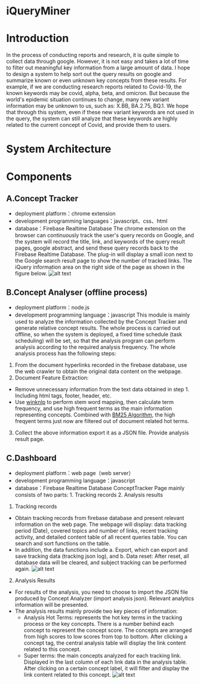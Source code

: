 # iQueryMiner

# Introduction
In the process of conducting reports and research, it is quite simple to collect data through google. However, it is not easy and takes a lot of time to filter out meaningful key information from a large amount of data.
I hope to design a system to help sort out the query results on google and summarize known or even unknown key concepts from these results. 
For example, if we are conducting research reports related to Covid-19, the known keywords may be covid, alpha, beta, and omicron. But because the world's epidemic situation continues to change, many new variant information may be unknown to us, such as: X.BB, BA.2.75, BQ.1. We hope that through this system, even if these new variant keywords are not used in the query, the system can still analyze that these keywords are highly related to the current concept of Covid, and provide them to users.

# System Architecture

# Components
## A.Concept Tracker
- deployment platform：chrome extension
- development programming languages：javascript、css、html
- database：Firebase Realtime Database
The chrome extension on the browser can continuously track the user's query records on Google, and the system will record the title, link, and keywords of the query result pages, google abstract, and send these query records back to the Firebase Realtime Database.
The plug-in will display a small icon next to the Google search result page to show the number of tracked links. The iQuery information area on the right side of the page as shown in the figure below.
![alt text](https://hackmd.io/_uploads/S15QvJbjj.png)

## B.Concept Analyser (offline process)
- deployment platform：node.js
- development programming language：javascript
This module is mainly used to analyze the information collected by the Concept Tracker and generate relative concept results. The whole process is carried out offline, so when the system is deployed, a fixed time schedule (task scheduling) will be set, so that the analysis program can perform analysis according to the required analysis frequency. The whole analysis process has the following steps: 
1. From the document hyperlinks recorded in the firebase database, use the web crawler to obtain the original data content on the webpage.
2. Document Feature Extraction: 
- Remove unnecessary information from the text data obtained in step 1. Including html tags, footer, header, etc.
- Use [winknlp](https://winkjs.org/wink-nlp) to perform stem word mapping, then calculate term frequency, and use high frequent terms as the main information representing concepts. Combined with [BM25 Algorithm](https://en.wikipedia.org/wiki/Okapi_BM25), the high freqyent terms just now are filtered out of document related hot terms.
3. Collect the above information export it as a JSON file. Provide analysis result page. 

## C.Dashboard
- deployment platform：web page（web server）
- development programming language：javascript
- database：Firebase Realtime Database
ConceptTracker Page mainly consists of two parts: 1. Tracking records 2. Analysis results
1. Tracking records
- Obtain tracking records from firebase database and present relevant information on the web page. The webpage will display: data tracking period (Date), covered topics and number of links, recent tracking activity, and detailed content table of all recent queries table. You can search and sort functions on the table. 
- In addition, the data functions include a. Export, which can export and save tracking data (tracking json log), and b. Data reset: After reset, all database data will be cleared, and subject tracking can be performed again.
![alt text](https://hackmd.io/_uploads/r1T1eeboi.jpg)
2. Analysis Results
- For results of the analysis, you need to choose to import the JSON file produced by Concept Analyzer (import analysis json). Relevant analytics information will be presented.
- The analysis results mainly provide two key pieces of information:
  - Analysis Hot Terms: represents the hot key terms in the tracking process or the key concepts. There is a number behind each concept to represent the concept score. The concepts are arranged from high scores to low scores from top to bottom. After clicking a concept tag, the central analysis table will display the link content related to this concept.
  - Super terms: the main concepts analyzed for each tracking link. Displayed in the last column of each link data in the analysis table. After clicking on a certain concept label, it will filter and display the link content related to this concept.
![alt text](https://hackmd.io/_uploads/SJqRgeZoj.jpg)
